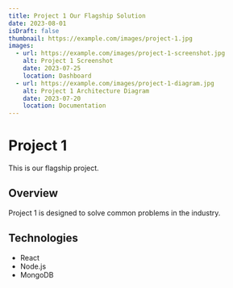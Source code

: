 ```yaml
---
title: Project 1 Our Flagship Solution
date: 2023-08-01
isDraft: false
thumbnail: https://example.com/images/project-1.jpg
images:
  - url: https://example.com/images/project-1-screenshot.jpg
    alt: Project 1 Screenshot
    date: 2023-07-25
    location: Dashboard
  - url: https://example.com/images/project-1-diagram.jpg
    alt: Project 1 Architecture Diagram
    date: 2023-07-20
    location: Documentation
---
```


# Project 1

This is our flagship project.

## Overview

Project 1 is designed to solve common problems in the industry.

## Technologies

- React
- Node.js
- MongoDB